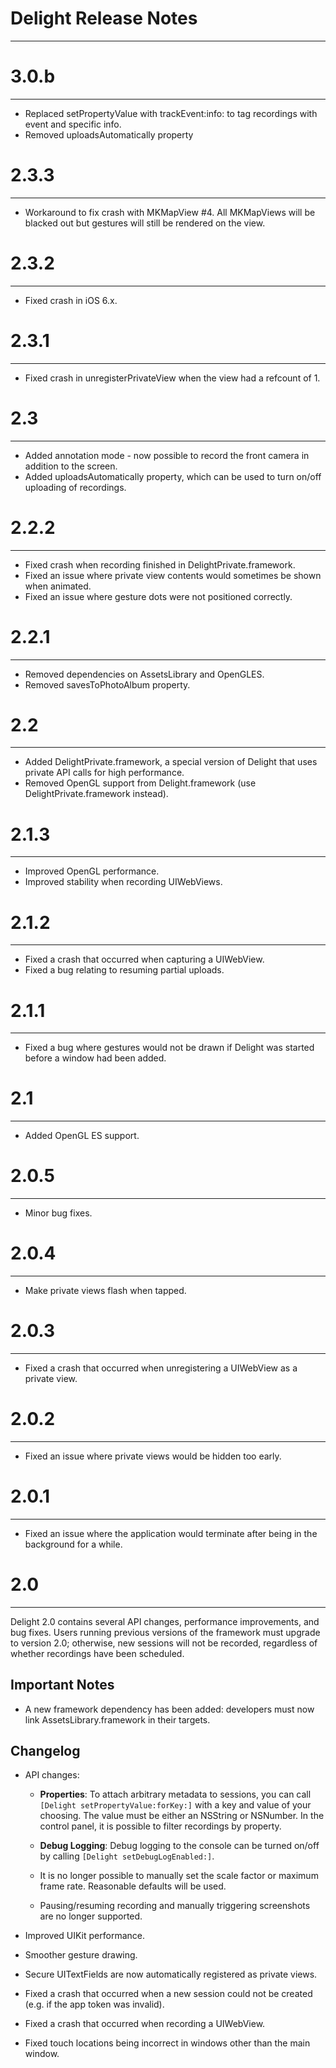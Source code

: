 Delight Release Notes
=====================
___

3.0.b
=====
---

* Replaced setPropertyValue with trackEvent:info: to tag recordings with event and specific info.
* Removed uploadsAutomatically property


2.3.3
=====
---

* Workaround to fix crash with MKMapView #4. All MKMapViews will be blacked out but gestures will still be rendered on the view.

2.3.2
=====
---

* Fixed crash in iOS 6.x.

2.3.1
=====
---

* Fixed crash in unregisterPrivateView when the view had a refcount of 1.

2.3
===
---

* Added annotation mode - now possible to record the front camera in addition to the screen.
* Added uploadsAutomatically property, which can be used to turn on/off uploading of recordings.

2.2.2
=====
---

* Fixed crash when recording finished in DelightPrivate.framework.
* Fixed an issue where private view contents would sometimes be shown when animated.
* Fixed an issue where gesture dots were not positioned correctly.

2.2.1
=====
---

* Removed dependencies on AssetsLibrary and OpenGLES.
* Removed savesToPhotoAlbum property.

2.2
===
---

* Added DelightPrivate.framework, a special version of Delight that uses private API calls for high performance.
* Removed OpenGL support from Delight.framework (use DelightPrivate.framework instead).

2.1.3
=====
---

* Improved OpenGL performance.
* Improved stability when recording UIWebViews.

2.1.2
=====
---

* Fixed a crash that occurred when capturing a UIWebView.
* Fixed a bug relating to resuming partial uploads.

2.1.1
=====
---

* Fixed a bug where gestures would not be drawn if Delight was started before a window had been added.

2.1
===
---

* Added OpenGL ES support.

2.0.5
=====
---

* Minor bug fixes.

2.0.4
=====
---

* Make private views flash when tapped.

2.0.3
=====
---

* Fixed a crash that occurred when unregistering a UIWebView as a private view.

2.0.2
=====
---

* Fixed an issue where private views would be hidden too early.

2.0.1
=====
---

* Fixed an issue where the application would terminate after being in the background for a while.

2.0
===
___

Delight 2.0 contains several API changes, performance improvements, and bug fixes. Users running previous versions of the framework must upgrade to version 2.0; otherwise, new sessions will not be recorded, regardless of whether recordings have been scheduled.

Important Notes
---------------

* A new framework dependency has been added: developers must now link AssetsLibrary.framework in their targets.

Changelog
---------

* API changes:
  * **Properties**: To attach arbitrary metadata to sessions, you can call `[Delight setPropertyValue:forKey:]` with a key and value of your choosing. The value must be either an NSString or NSNumber. In the control panel, it is possible to filter recordings by property.

  * **Debug Logging**: Debug logging to the console can be turned on/off by calling `[Delight setDebugLogEnabled:]`.

  * It is no longer possible to manually set the scale factor or maximum frame rate. Reasonable defaults will be used.

  * Pausing/resuming recording and manually triggering screenshots are no longer supported.

* Improved UIKit performance.

* Smoother gesture drawing.

* Secure UITextFields are now automatically registered as private views.

* Fixed a crash that occurred when a new session could not be created (e.g. if the app token was invalid).

* Fixed a crash that occurred when recording a UIWebView.

* Fixed touch locations being incorrect in windows other than the main window.


